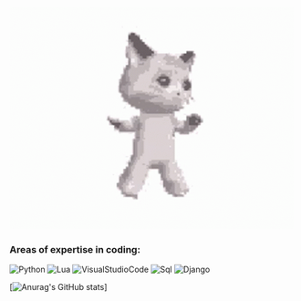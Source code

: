 [![Header](https://github.com/Disturbed-py/Disturbed-py/blob/main/assets/header.gif)](https://zelenka.guru/shemdy/)
### Areas of expertise in coding:
![Python](https://img.shields.io/badge/-Python-090909?style=for-the-badge&logo=python&logoColor=E9D54D)
![Lua](https://img.shields.io/badge/-LUA-090909?style=for-the-badge&logo=LUA&logoColor=80A6FF)
![VisualStudioCode](https://img.shields.io/badge/-VSC-090909?style=for-the-badge&logo=VisualStudio&logoColor=097CBD)
![Sql](https://img.shields.io/badge/-Sql-090909?style=for-the-badge&logo=mysql)
![Django](https://img.shields.io/badge/-Django-090909?style=for-the-badge&logo=Django&logoColor=43c459)


[![Anurag's GitHub stats](https://github-readme-stats.vercel.app/api?username=Shemdy&count_private=true&show_icons=true&theme=dark&hide=issues,prs)]
